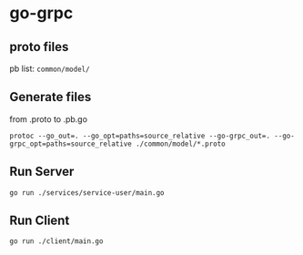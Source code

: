 # go-grpc

## proto files
pb list: `common/model/`

## Generate files
from .proto to .pb.go
```
protoc --go_out=. --go_opt=paths=source_relative --go-grpc_out=. --go-grpc_opt=paths=source_relative ./common/model/*.proto
```

## Run Server
```
go run ./services/service-user/main.go
```

## Run Client
```
go run ./client/main.go
```